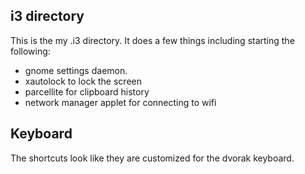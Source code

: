 ## i3 directory

This is the my .i3 directory.  It does a few things including starting
the following:

* gnome settings daemon.
* xautolock to lock the screen
* parcellite for clipboard history
* network manager applet for connecting to wifi

## Keyboard

The shortcuts look like they are customized for the dvorak keyboard.
